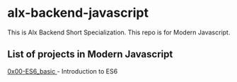 # alx-backend-javascript
This is Alx Backend Short Specialization.
This repo is for Modern Javascript.

## List of projects in Modern Javascript
<a href="https://github.com/Johnblesson/alx-backend-javascript">0x00-ES6_basic </a>- Introduction to ES6
